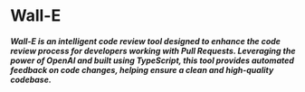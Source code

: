 # Wall-E

##### Wall-E is an intelligent code review tool designed to enhance the code review process for developers working with Pull Requests. Leveraging the power of OpenAI and built using TypeScript, this tool provides automated feedback on code changes, helping ensure a clean and high-quality codebase.